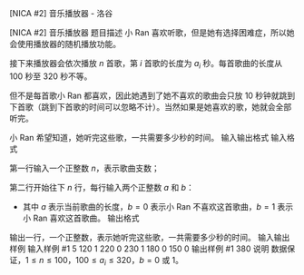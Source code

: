 



[NICA #2] 音乐播放器 - 洛谷














[NICA #2] 音乐播放器
题目描述
小 Ran 喜欢听歌，但是她有选择困难症，所以她会使用播放器的随机播放功能。

接下来播放器会依次播放 $n$ 首歌，第 $i$ 首歌的长度为 $a_i$ 秒。每首歌曲的长度从 $100$ 秒至 $320$ 秒不等。

但不是每首歌小 Ran 都喜欢，因此她遇到了她不喜欢的歌曲会只放 $10$ 秒钟就跳到下首歌（跳到下首歌的时间可以忽略不计）。当然如果是她喜欢的歌，她就会全部听完。

小 Ran 希望知道，她听完这些歌，一共需要多少秒的时间。
输入输出格式
输入格式

第一行输入一个正整数 $n$，表示歌曲支数；

第二行开始往下 $n$ 行，每行输入两个正整数 $a$ 和 $b$：

- 其中 $a$ 表示当前歌曲的长度，$b=0$ 表示小 Ran 不喜欢这首歌曲，$b=1$ 表示小 Ran 喜欢这首歌曲。
输出格式

输出一行，一个正整数，表示她听完这些歌，一共需要多少秒的时间。
输入输出样例
输入样例 #1
5
120 1
220 0
230 1
180 0
150 0
输出样例 #1
380
说明
数据保证，$1 \leq n \leq 100$，$100 \leq a_i \leq 320$，$b=0$ 或 $1$。







